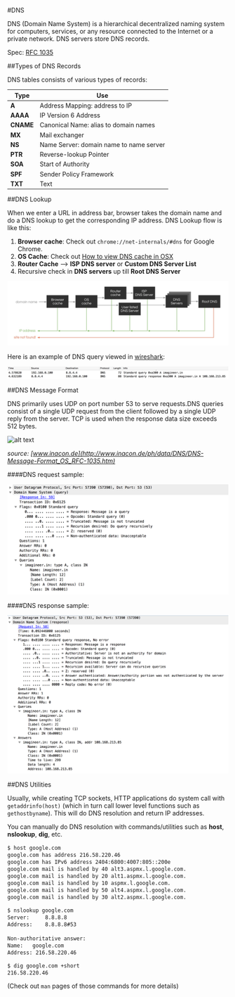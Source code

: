 #DNS

DNS (Domain Name System) is a hierarchical decentralized naming system for computers, services, or any resource connected to the Internet or a private network. DNS servers store DNS records.

Spec: [RFC 1035](https://www.ietf.org/rfc/rfc1035.txt)

##Types of DNS Records

DNS tables consists of various types of records:

| Type      | Use                                     |
|-----------|-----------------------------------------|
| **A**     | Address Mapping: address to IP          |
| **AAAA**  | IP Version 6 Address                    |
| **CNAME** | Canonical Name: alias to domain names   |
| **MX**    | Mail exchanger                          |
| **NS**    | Name Server: domain name to name server |
| **PTR**   | Reverse-lookup Pointer                  |
| **SOA**   | Start of Authority                      |
| **SPF**   | Sender Policy Framework                 |
| **TXT**   | Text                                    |


##DNS Lookup 

When we enter a URL in address bar, browser takes the domain name and do a DNS lookup to get the corresponding IP address. DNS Lookup flow is like this:
  1. **Browser cache**: Check out `chrome://net-internals/#dns` for Google Chrome.
  2. **OS Cache**: Check out [How to view DNS cache in OSX](http://stackoverflow.com/questions/38867905/how-to-view-dns-cache-in-osx/38882447#38882447)
  3. **Router Cache** --> **ISP DNS server** or **Custom DNS Server List**
  4. Recursive check in **DNS servers** up till **Root DNS Server**

![alt text](/img/dns_lookup.jpg "DNS Lookup flow")

Here is an example of DNS query viewed in [wireshark](https://www.wireshark.org/):

![alt text](/img/dns_wireshark.jpg "Wireshark screenshot of DNS query")

##DNS Message Format

DNS primarily uses UDP on port number 53 to serve requests.DNS queries consist of a single UDP request from the client followed by a single UDP reply from the server. TCP is used when the response data size exceeds 512 bytes.

![alt text](http://www.inacon.de/ph/data/images/F_126_OSOS_DNS-Message-Format_002.jpg "DNS Message Fromat")

*source: [www.inacon.de](http://www.inacon.de/ph/data/DNS/DNS-Message-Format_OS_RFC-1035.htm)*

####DNS request sample:

![alt text](/img/dns_req_sample.png "DNS Request screenshot")

####DNS response sample:

![alt text](/img/dns_res_sample.png "DNS Response screenshot")

##DNS Utilities

Usually, while creating TCP sockets, HTTP applications do system call with `getaddrinfo(host)` (which in turn call lower level functions such as `gethostbyname`). This will do DNS resolution and return IP addresses.

You can manually do DNS resolution with commands/utilities such as **host**, **nslookup**, **dig**, etc.

```
$ host google.com
google.com has address 216.58.220.46
google.com has IPv6 address 2404:6800:4007:805::200e
google.com mail is handled by 40 alt3.aspmx.l.google.com.
google.com mail is handled by 20 alt1.aspmx.l.google.com.
google.com mail is handled by 10 aspmx.l.google.com.
google.com mail is handled by 50 alt4.aspmx.l.google.com.
google.com mail is handled by 30 alt2.aspmx.l.google.com.
```

```
$ nslookup google.com
Server:		8.8.8.8
Address:	8.8.8.8#53

Non-authoritative answer:
Name:	google.com
Address: 216.58.220.46
```

```
$ dig google.com +short
216.58.220.46
```

(Check out `man` pages of those commands for more details)
